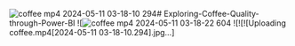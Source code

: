 ![coffee mp4 2024-05-11 03-18-10 294](https://github.com/AbdoMostafa2052000/Exploring-Coffee-Quality-through-Power-BI/assets/66859807/b29f8008-4938-4bc4-8659-fc41e950c306)# Exploring-Coffee-Quality-through-Power-BI
![![coffee mp4 2024-05-11 03-18-22 604](https://github.com/AbdoMostafa2052000/Exploring-Coffee-Quality-through-Power-BI/assets/66859807/c06e6793-1e77-4e8c-b2a4-23a286f23d8b)
![![![Uploading coffee.mp4[2024-05-11 03-18-10.294].jpg…]
